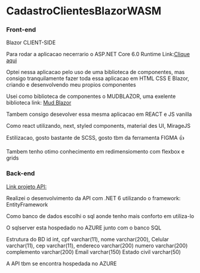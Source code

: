 # CadastroClientesBlazorWASM


<h3>Front-end</h3>
<p>Blazor CLIENT-SIDE</p>
<p>Para rodar a aplicacao necerrario o ASP.NET Core 6.0 Runtime 
    Link:<a href="https://dotnet.microsoft.com/en-us/download/dotnet/thank-you/runtime-aspnetcore-6.0.6-windows-hosting-bundle-installer">Clique aqui</a>
</p>
<p>Optei nessa aplicacao pelo uso de uma biblioteca de componentes, mas consigo tranquilamente fazer toda essa aplicacao em HTML CSS E Blazor, criando e desenvolvendo meu propios componentes</p>
<p>Usei como biblioteca de componentes o MUDBLAZOR, uma exelente biblioteca
    link:
    <a href="https://mudblazor.com">Mud Blazor</a>
</p>

<p>Tambem consigo desevolver essa mesma aplicacao em REACT e JS vanilla</p>

<p>Como react utilizando, next, styled components, material des UI, MirageJS</p>

<p>Estilizacao, gosto bastante de SCSS, gosto tbm da ferramenta FIGMA 👍  </p>

<p>Tambem tenho otimo conhecimento em redimensiomento com flexbox e grids</p>


<h3>Back-end</h3>
<p><a href="https://github.com/Thiagog4/ApiClientes">Link projeto API:</a></p>
<p>Realizei o desenvolvimento da API com .NET 6 utilizando o framework:
EntityFramework
</p>
<p>Como banco de dados escolhi o sql aonde tenho mais conforto em utiliza-lo</p>
<p>O sqlserver esta hospedado no AZURE junto com o banco SQL</p>

<p>Estrutura do BD
    id int,
    cpf varchar(11),
    nome varchar(200),
    Celular varchar(11),
    cep varchar(11),
    endereco varchar(200)
    numero varchar(200)
    complemento varchar(200)
    Email varchar(150)
    Estado civil varchar(50)

</p>


<p>A API tbm se encontra hospedada no AZURE</p>

